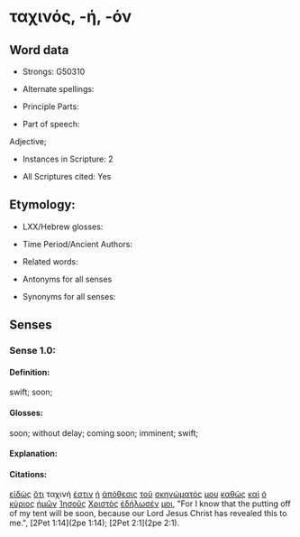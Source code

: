 # ταχινός, -ή, -όν 

<!-- Status: S2=NeedsFinalCheck -->
<!-- Lexica used for edits: BDAG, FFM, LN, A-S -->

## Word data

* Strongs: G50310

* Alternate spellings:

* Principle Parts: 

* Part of speech: 

Adjective;

* Instances in Scripture: 2

* All Scriptures cited: Yes

## Etymology: 

* LXX/Hebrew glosses: 

* Time Period/Ancient Authors: 

* Related words: 

* Antonyms for all senses

* Synonyms for all senses: 

## Senses 

### Sense 1.0:

#### Definition: 

swift; soon;

#### Glosses:

soon; without delay; coming soon; imminent; swift;

#### Explanation:

#### Citations:

[εἰδὼς](../G99999/01.md) [ὅτι](../G37540/01.md) ταχινή [ἐστιν](../G99999/01.md) [ἡ](../G35880/01.md) [ἀπόθεσις](../G05950/01.md) [τοῦ](../G35880/01.md) [σκηνώματός](../G46380/01.md) [μου](../G14730/01.md) [καθὼς](../G25310/01.md) [καὶ](../G25320/01.md) [ὁ](../G35880/01.md) [κύριος](../G29620/01.md) [ἡμῶν](../G14730/01.md) [Ἰησοῦς](../G24240/01.md) [Χριστὸς](../G55470/01.md) [ἐδήλωσέν](../G12130/01.md) [μοι](../G14730/01.md), 
"For I know that the putting off of my tent will be soon, because our Lord Jesus Christ has revealed this to me.", 
[2Pet 1:14](2pe 1:14);  [2Pet 2:1](2pe 2:1).
